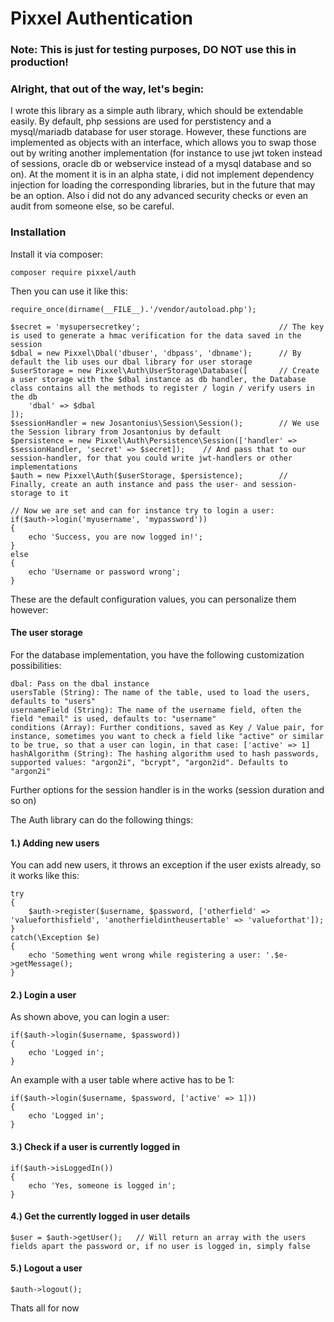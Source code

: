 # Pixxel Authentication

### Note: This is just for testing purposes, DO NOT use this in production!

### Alright, that out of the way, let's begin:

I wrote this library as a simple auth library, which should be extendable easily.
By default, php sessions are used for perstistency and a mysql/mariadb database for user storage.
However, these functions are implemented as objects with an interface, which allows you to swap those out by writing another implementation (for instance to use jwt token instead of sessions, oracle db or webservice instead of a mysql database and so on).
At the moment it is in an alpha state, i did not implement dependency injection for loading the corresponding libraries, but in the future that may be an option.
Also i did not do any advanced security checks or even an audit from someone else, so be careful.

### Installation

Install it via composer:

    composer require pixxel/auth

Then you can use it like this:

    require_once(dirname(__FILE__).'/vendor/autoload.php');

    $secret = 'mysupersecretkey';                               // The key is used to generate a hmac verification for the data saved in the session
    $dbal = new Pixxel\Dbal('dbuser', 'dbpass', 'dbname');      // By default the lib uses our dbal library for user storage
    $userStorage = new Pixxel\Auth\UserStorage\Database([       // Create a user storage with the $dbal instance as db handler, the Database class contains all the methods to register / login / verify users in the db
        'dbal' => $dbal
    ]);
    $sessionHandler = new Josantonius\Session\Session();        // We use the Session library from Josantonius by default
    $persistence = new Pixxel\Auth\Persistence\Session(['handler' => $sessionHandler, 'secret' => $secret]);    // And pass that to our session-handler, for that you could write jwt-handlers or other implementations
    $auth = new Pixxel\Auth($userStorage, $persistence);        // Finally, create an auth instance and pass the user- and session-storage to it

    // Now we are set and can for instance try to login a user:
    if($auth->login('myusername', 'mypassword'))
    {
        echo 'Success, you are now logged in!';
    }
    else
    {
        echo 'Username or password wrong';
    }


These are the default configuration values, you can personalize them however:

#### The user storage

For the database implementation, you have the following customization possibilities:

    dbal: Pass on the dbal instance
    usersTable (String): The name of the table, used to load the users, defaults to "users"
    usernameField (String): The name of the username field, often the field "email" is used, defaults to: "username"
    conditions (Array): Further conditions, saved as Key / Value pair, for instance, sometimes you want to check a field like "active" or similar to be true, so that a user can login, in that case: ['active' => 1]
    hashAlgorithm (String): The hashing algorithm used to hash passwords, supported values: "argon2i", "bcrypt", "argon2id". Defaults to "argon2i"

Further options for the session handler is in the works (session duration and so on)

The Auth library can do the following things:

#### 1.) Adding new users

You can add new users, it throws an exception if the user exists already, so it works like this:

    try
    {
        $auth->register($username, $password, ['otherfield' => 'valueforthisfield', 'anotherfieldintheusertable' => 'valueforthat']);
    }
    catch(\Exception $e)
    {
        echo 'Something went wrong while registering a user: '.$e->getMessage();
    }


#### 2.) Login a user

As shown above, you can login a user:

    if($auth->login($username, $password))
    {
        echo 'Logged in';
    }

An example with a user table where active has to be 1:

    if($auth->login($username, $password, ['active' => 1]))
    {
        echo 'Logged in';
    }

#### 3.) Check if a user is currently logged in

    if($auth->isLoggedIn())
    {
        echo 'Yes, someone is logged in';
    }

#### 4.) Get the currently logged in user details

    $user = $auth->getUser();   // Will return an array with the users fields apart the password or, if no user is logged in, simply false

#### 5.) Logout a user

    $auth->logout();

Thats all for now